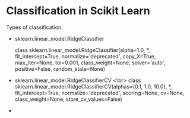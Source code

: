 # Classification in Scikit Learn

Types of classification:

- sklearn.linear_model.RidgeClassifier

  class sklearn.linear_model.RidgeClassifier(alpha=1.0, *, fit_intercept=True, normalize='deprecated', copy_X=True, max_iter=None, tol=0.001, class_weight=None, solver='auto', positive=False, random_state=None)
  
- sklearn.linear_model.RidgeClassifierCV <\br>
  class sklearn.linear_model.RidgeClassifierCV(alphas=(0.1, 1.0, 10.0), *, fit_intercept=True, normalize='deprecated', scoring=None, cv=None, class_weight=None, store_cv_values=False)
- 
